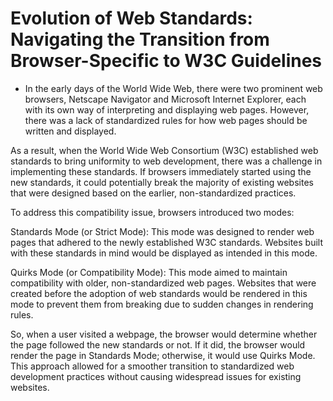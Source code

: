 # Evolution of Web Standards: Navigating the Transition from Browser-Specific to W3C Guidelines

- In the early days of the World Wide Web, there were two prominent web browsers, Netscape Navigator and Microsoft Internet Explorer, each with its own way of interpreting and displaying web pages. However, there was a lack of standardized rules for how web pages should be written and displayed.

As a result, when the World Wide Web Consortium (W3C) established web standards to bring uniformity to web development, there was a challenge in implementing these standards. If browsers immediately started using the new standards, it could potentially break the majority of existing websites that were designed based on the earlier, non-standardized practices.

To address this compatibility issue, browsers introduced two modes:

Standards Mode (or Strict Mode): This mode was designed to render web pages that adhered to the newly established W3C standards. Websites built with these standards in mind would be displayed as intended in this mode.

Quirks Mode (or Compatibility Mode): This mode aimed to maintain compatibility with older, non-standardized web pages. Websites that were created before the adoption of web standards would be rendered in this mode to prevent them from breaking due to sudden changes in rendering rules.

So, when a user visited a webpage, the browser would determine whether the page followed the new standards or not. If it did, the browser would render the page in Standards Mode; otherwise, it would use Quirks Mode. This approach allowed for a smoother transition to standardized web development practices without causing widespread issues for existing websites.
